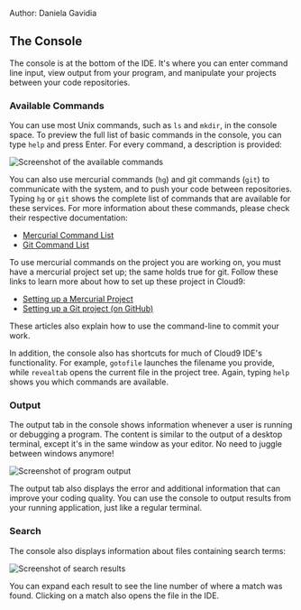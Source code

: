Author: Daniela Gavidia

## The Console

The console is at the bottom of the IDE. It's where you can enter command line input, view output from your program, and manipulate your projects between your code repositories. 

### Available Commands

You can use most Unix commands, such as `ls` and `mkdir`, in the console space. To preview the full list of basic commands in the console, you can type `help` and press Enter. For every command, a description is provided:

![Screenshot of the available commands](./images/availableCommands.png)

You can also use mercurial commands (`hg`) and git commands (`git`) to communicate with the system, and to push your code between repositories. Typing `hg` or `git` shows the complete list of commands that are available for these services. For more information about these commands, please check their respective documentation:

* [Mercurial Command List](http://mercurial.selenic.com/guide)
* [Git Command List](http://help.github.com/git-cheat-sheets)

To use mercurial commands on the project you are working on, you must have a mercurial project set up; the same holds true for git. Follow these links to learn more about how to set up these project in Cloud9:

* [Setting up a Mercurial Project](./setting_up_bitbucket_mercurial.html)
* [Setting up a Git project (on GitHub)](./setting_up_github_project.html)

These articles also explain how to use the command-line to commit your work.

In addition, the console also has shortcuts for much of Cloud9 IDE's functionality. For example, `gotofile` launches the filename you provide, while `revealtab` opens the current file in the project tree. Again, typing `help` shows you which commands are available.

### Output

The output tab in the console shows information whenever a user is running or debugging a program. The content is similar to the output of a desktop terminal, except it's in the same window as your editor. No need to juggle between windows anymore!

![Screenshot of program output](./images/consoleOutput.png)

The output tab also displays the error and additional information that can improve your coding quality. You can use the console to output results from your running application, just like a regular terminal.

### Search

The console also displays information about files containing search terms:

![Screenshot of search results](./images/searchResults.png)

You can expand each result to see the line number of where a match was found. Clicking on a match also opens the file in the IDE.